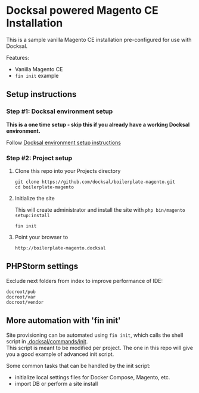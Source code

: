 # Docksal powered Magento CE Installation

This is a sample vanilla Magento CE installation pre-configured for use with Docksal.

Features:

- Vanilla Magento CE
- `fin init` example

## Setup instructions

### Step #1: Docksal environment setup

**This is a one time setup - skip this if you already have a working Docksal environment.**  

Follow [Docksal environment setup instructions](http://docksal.readthedocs.io/en/master/getting-started/env-setup)

### Step #2: Project setup

1. Clone this repo into your Projects directory

    ```
    git clone https://github.com/docksal/boilerplate-magento.git
    cd boilerplate-magento
    ```

2. Initialize the site

    This will create administrator and install the site with `php bin/magento setup:install` 

    ```
    fin init
    ```

3. Point your browser to

    ```
    http://boilerplate-magento.docksal
    ```

## PHPStorm settings

Exclude next folders from index to improve performance of IDE:
```
docroot/pub
docroot/var
docroot/vendor

```


## More automation with 'fin init'

Site provisioning can be automated using `fin init`, which calls the shell script in [.docksal/commands/init](.docksal/commands/init).  
This script is meant to be modified per project. The one in this repo will give you a good example of advanced init script.

Some common tasks that can be handled by the init script:

- initialize local settings files for Docker Compose, Magento, etc.
- import DB or perform a site install
